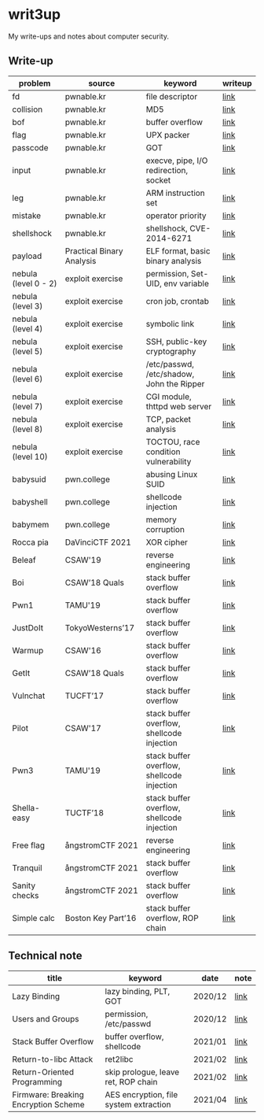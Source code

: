# writ3up
My write-ups and notes about computer security.



## Write-up 

| problem              | source                    | keyword                                    | writeup                                                      |
| -------------------- | ------------------------- | ------------------------------------------ | ------------------------------------------------------------ |
| fd                   | pwnable.kr                | file descriptor                            | [link](https://github.com/chuang76/writ3up/blob/main/pwnable-kr/fd.md) |
| collision            | pwnable.kr                | MD5                                        | [link](https://github.com/chuang76/writ3up/blob/main/pwnable-kr/collision.md) |
| bof                  | pwnable.kr                | buffer overflow                            | [link](https://github.com/chuang76/writ3up/blob/main/pwnable-kr/bof.md) |
| flag                 | pwnable.kr                | UPX packer                                 | [link](https://github.com/chuang76/writ3up/blob/main/pwnable-kr/flag.md) |
| passcode             | pwnable.kr                | GOT                                        | [link](https://chuang76.github.io/posts/passcode/)           |
| input                | pwnable.kr                | execve, pipe, I/O redirection, socket      | [link](https://chuang76.github.io/posts/input/)              |
| leg                  | pwnable.kr                | ARM instruction set                        | [link](https://chuang76.github.io/posts/leg/)                |
| mistake              | pwnable.kr                | operator priority                          | [link](https://chuang76.github.io/posts/mistake/)            |
| shellshock           | pwnable.kr                | shellshock, CVE-2014-6271                  | [link](https://chuang76.github.io/posts/shellshock/)         |
| payload              | Practical Binary Analysis | ELF format, basic binary analysis          | [link](https://chuang76.github.io/posts/payload/)            |
| nebula (level 0 - 2) | exploit exercise          | permission, Set-UID, env variable          | [link](https://chuang76.github.io/posts/nebula_p1/)          |
| nebula (level 3)     | exploit exercise          | cron job, crontab                          | [link](https://chuang76.github.io/posts/nebula_p2/)          |
| nebula (level 4)     | exploit exercise          | symbolic link                              | [link](https://chuang76.github.io/posts/nebula_p2/)          |
| nebula (level 5)     | exploit exercise          | SSH, public-key cryptography               | [link](https://chuang76.github.io/posts/nebula_p2/)          |
| nebula (level 6)     | exploit exercise          | /etc/passwd, /etc/shadow, John the Ripper  | [link](https://chuang76.github.io/posts/nebula_p3/)          |
| nebula (level 7)     | exploit exercise          | CGI module, thttpd web server              | [link](https://chuang76.github.io/posts/nebula_p3/)          |
| nebula (level 8)     | exploit exercise          | TCP, packet analysis                       | [link](https://chuang76.github.io/posts/nebula_p3/)          |
| nebula (level 10)    | exploit exercise          | TOCTOU, race condition vulnerability       | [link](https://chuang76.github.io/posts/nebula_p4/)          |
| babysuid             | pwn.college               | abusing Linux SUID                         | [link](https://github.com/chuang76/writ3up/blob/main/pwn-college/babysuid.md) |
| babyshell            | pwn.college               | shellcode injection                        | [link](https://github.com/chuang76/writ3up/blob/main/pwn-college/babyshell.md) |
| babymem              | pwn.college               | memory corruption                          | [link](https://github.com/chuang76/writ3up/blob/main/pwn-college/babymem.md) |
| Rocca pia            | DaVinciCTF 2021           | XOR cipher                                 | [link](https://github.com/chuang76/writ3up/tree/main/davinci) |
| Beleaf               | CSAW'19                   | reverse engineering                        | [link](https://hackmd.io/dIPns5reRB-THaUlh14WPQ?view#03-CSAW%E2%80%9919-Beleaf) |
| Boi                  | CSAW’18 Quals             | stack buffer overflow                      | [link](https://hackmd.io/dIPns5reRB-THaUlh14WPQ?view#04-CSAW%E2%80%9918-Quals-Boi) |
| Pwn1                 | TAMU'19                   | stack buffer overflow                      | [link](https://hackmd.io/dIPns5reRB-THaUlh14WPQ?view#04-TAMU%E2%80%9919-Pwn1) |
| JustDoIt             | TokyoWesterns’17          | stack buffer overflow                      | [link](https://hackmd.io/dIPns5reRB-THaUlh14WPQ?view#04-TokyoWesterns%E2%80%9917-JustDoIt) |
| Warmup               | CSAW'16                   | stack buffer overflow                      | [link](https://hackmd.io/dIPns5reRB-THaUlh14WPQ?view#05-CSAW%E2%80%9916-Warmup) |
| GetIt                | CSAW’18 Quals             | stack buffer overflow                      | [link](https://hackmd.io/dIPns5reRB-THaUlh14WPQ?view#05-CSAW%E2%80%9918-Quals-Getit) |
| Vulnchat             | TUCFT’17                  | stack buffer overflow                      | [link](https://hackmd.io/dIPns5reRB-THaUlh14WPQ?view#05-TUCFT%E2%80%9917-Vulnchat) |
| Pilot                | CSAW'17                   | stack buffer overflow, shellcode injection | [link](https://hackmd.io/ECOMk9XpTeKypPQ9YiNGpw?view#06-CSAW%E2%80%9917-Pilot) |
| Pwn3                 | TAMU'19                   | stack buffer overflow, shellcode injection | [link](https://hackmd.io/ECOMk9XpTeKypPQ9YiNGpw?view#06-TAMU%E2%80%9919-Pwn3) |
| Shella-easy          | TUCTF’18                  | stack buffer overflow, shellcode injection | [link](https://hackmd.io/ECOMk9XpTeKypPQ9YiNGpw?view#06-TUCTF%E2%80%9918-Shella-easy) |
| Free flag            | ångstromCTF 2021          | reverse engineering                        | [link](https://github.com/chuang76/writ3up/tree/main/angstrom#%C3%A5ngstromctf-2021---free-flags1-50-points) |
| Tranquil             | ångstromCTF 2021          | stack buffer overflow                      | [link](https://github.com/chuang76/writ3up/tree/main/angstrom#%C3%A5ngstromctf-2021---tranquil-70-points) |
| Sanity checks        | ångstromCTF 2021          | stack buffer overflow                      | [link](https://github.com/chuang76/writ3up/tree/main/angstrom#%C3%A5ngstromctf-2021---sanity-checks-80-points) |
| Simple calc          | Boston Key Part’16        | stack buffer overflow, ROP chain           | [link](https://hackmd.io/ECOMk9XpTeKypPQ9YiNGpw#07-Boston-Key-Part%E2%80%9916-Simple-Calc) |



## Technical note

| title                                | keyword                                | date    | note                                                       |
| ------------------------------------ | -------------------------------------- | ------- | ---------------------------------------------------------- |
| Lazy Binding                         | lazy binding, PLT, GOT                 | 2020/12 | [link](https://chuang76.github.io/posts/lazy_binding/)     |
| Users and Groups                     | permission, /etc/passwd                | 2020/12 | [link](https://chuang76.github.io/posts/users_and_groups/) |
| Stack Buffer Overflow                | buffer overflow, shellcode             | 2021/01 | [link](https://chuang76.github.io/posts/bof/)              |
| Return-to-libc Attack                | ret2libc                               | 2021/02 | [link](https://chuang76.github.io/posts/return-to-libc/)   |
| Return-Oriented Programming          | skip prologue, leave ret, ROP chain    | 2021/02 | [link](https://chuang76.github.io/posts/rop/)              |
| Firmware: Breaking Encryption Scheme | AES encryption, file system extraction | 2021/04 | [link](https://hackmd.io/XAvS9IuRTD6-HIiQCaOnQA?view)      |
